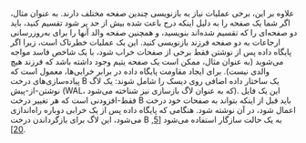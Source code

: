 علاوه بر این، برخی عملیات نیاز به بازنویسی چندین صفحه مختلف دارند. به عنوان مثال، اگر شما
یک صفحه را به دلیل اینکه درج باعث شده بیش از حد پر شود تقسیم کنید، باید دو صفحه‌ای را که
تقسیم شده‌اند بنویسید، و همچنین صفحه والد آنها را برای به‌روزرسانی ارجاعات به دو صفحه فرزند بازنویسی کنید.
این یک عملیات خطرناک است، زیرا اگر پایگاه داده پس از نوشتن فقط برخی از صفحات
خراب شود، با یک شاخص فاسد مواجه می‌شوید (به عنوان مثال، ممکن است یک صفحه یتیم وجود داشته باشد که فرزند
هیچ والدی نیست). 
برای ایجاد مقاومت پایگاه داده در برابر خرابی‌ها، معمول است که پیاده‌سازی‌های درخت B
یک ساختار داده اضافی روی دیسک را شامل شوند: یک لاگ نوشتن-از-پیش (WAL، که به عنوان لاگ بازسازی نیز شناخته می‌شود).
این یک فایل فقط-افزودنی است که هر تغییر درخت B باید قبل از اینکه بتواند
به صفحات خود درخت اعمال شود، در آن نوشته شود. هنگامی که پایگاه داده پس از یک خرابی دوباره راه‌اندازی می‌شود، این لاگ
برای بازگرداندن درخت B به یک حالت سازگار استفاده می‌شود
[[5](ch03.html#Graefe2011kk),
[20](ch03.html#Mohan1992wo)].